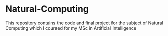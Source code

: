 # Natural-Computing
This repository contains the code and final project for the subject of Natural Computing which I coursed for my MSc in Artificial Intelligence
